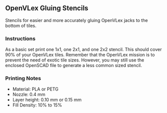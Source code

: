 OpenVLex Gluing Stencils
------------------------

Stencils for easier and more accurately gluing OpenVLex jacks to the bottom of tiles.

### Instructions

As a basic set print one 1x1, one 2x1, and one 2x2 stencil. This should cover 90% of your OpenVLex tiles. Remember that the OpenVLex mission is to prevent the need of exotic tile sizes. However, you may still use the enclosed OpenSCAD file to generate a less common sized stencil.

### Printing Notes

- Material: PLA or PETG
- Nozzle: 0.4 mm
- Layer height: 0.10 mm or 0.15 mm
- Fill Density: 10% to 15%
